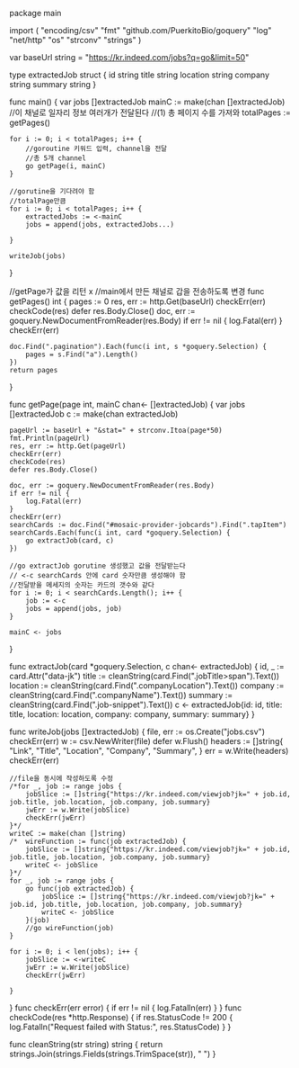 package main

import (
	"encoding/csv"
	"fmt"
	"github.com/PuerkitoBio/goquery"
	"log"
	"net/http"
	"os"
	"strconv"
	"strings"
)

var baseUrl string = "https://kr.indeed.com/jobs?q=go&limit=50"

type extractedJob struct {
	id       string
	title    string
	location string
	company  string
	summary  string
}

func main() {
	var jobs []extractedJob
	mainC := make(chan []extractedJob)
	//이 채널로 일자리 정보 여러개가 전달된다
	//(1) 총 페이지 수를 가져와
	totalPages := getPages()

	for i := 0; i < totalPages; i++ {
		//goroutine 키워드 입력, channel을 전달
		//총 5개 channel
		go getPage(i, mainC)
	}

	//gorutine을 기다려야 함
	//totalPage만큼
	for i := 0; i < totalPages; i++ {
		extractedJobs := <-mainC
		jobs = append(jobs, extractedJobs...)

	}

	writeJob(jobs)
}

//getPage가 값을 리턴 x
//main에서 만든 채널로 갑을 전송하도록 변경
func getPages() int {
	pages := 0
	res, err := http.Get(baseUrl)
	checkErr(err)
	checkCode(res)
	defer res.Body.Close()
	doc, err := goquery.NewDocumentFromReader(res.Body)
	if err != nil {
		log.Fatal(err)
	}
	checkErr(err)

	doc.Find(".pagination").Each(func(i int, s *goquery.Selection) {
		pages = s.Find("a").Length()
	})
	return pages
}

func getPage(page int, mainC chan<- []extractedJob) {
	var jobs []extractedJob
	c := make(chan extractedJob)

	pageUrl := baseUrl + "&stat=" + strconv.Itoa(page*50)
	fmt.Println(pageUrl)
	res, err := http.Get(pageUrl)
	checkErr(err)
	checkCode(res)
	defer res.Body.Close()

	doc, err := goquery.NewDocumentFromReader(res.Body)
	if err != nil {
		log.Fatal(err)
	}
	checkErr(err)
	searchCards := doc.Find("#mosaic-provider-jobcards").Find(".tapItem")
	searchCards.Each(func(i int, card *goquery.Selection) {
		go extractJob(card, c)
	})

	//go extractJob gorutine 생성했고 값을 전달받는다
	// <-c searchCards 안에 card 숫자만큼 생성해야 함
	//전달받을 메세지의 숫자는 카드의 갯수와 같다
	for i := 0; i < searchCards.Length(); i++ {
		job := <-c
		jobs = append(jobs, job)
	}

	mainC <- jobs
}

func extractJob(card *goquery.Selection, c chan<- extractedJob) {
	id, _ := card.Attr("data-jk")
	title := cleanString(card.Find(".jobTitle>span").Text())
	location := cleanString(card.Find(".companyLocation").Text())
	company := cleanString(card.Find(".companyName").Text())
	summary := cleanString(card.Find(".job-snippet").Text())
	c <- extractedJob{id: id, title: title, location: location, company: company, summary: summary}
}

func writeJob(jobs []extractedJob) {
	file, err := os.Create("jobs.csv")
	checkErr(err)
	w := csv.NewWriter(file)
	defer w.Flush()
	headers := []string{
		"Link",
		"Title",
		"Location",
		"Company",
		"Summary",
	}
	err = w.Write(headers)
	checkErr(err)

	//file을 동시에 작성하도록 수정
	/*for _, job := range jobs {
		jobSlice := []string{"https://kr.indeed.com/viewjob?jk=" + job.id, job.title, job.location, job.company, job.summary}
		jwErr := w.Write(jobSlice)
		checkErr(jwErr)
	}*/
	writeC := make(chan []string)
	/*	wireFunction := func(job extractedJob) {
		jobSlice := []string{"https://kr.indeed.com/viewjob?jk=" + job.id, job.title, job.location, job.company, job.summary}
		writeC <- jobSlice
	}*/
	for _, job := range jobs {
		go func(job extractedJob) {
			jobSlice := []string{"https://kr.indeed.com/viewjob?jk=" + job.id, job.title, job.location, job.company, job.summary}
			writeC <- jobSlice
		}(job)
		//go wireFunction(job)
	}

	for i := 0; i < len(jobs); i++ {
		jobSlice := <-writeC
		jwErr := w.Write(jobSlice)
		checkErr(jwErr)

	}

}
func checkErr(err error) {
	if err != nil {
		log.Fatalln(err)
	}
}
func checkCode(res *http.Response) {
	if res.StatusCode != 200 {
		log.Fatalln("Request failed with Status:", res.StatusCode)
	}
}

func cleanString(str string) string {
	return strings.Join(strings.Fields(strings.TrimSpace(str)), " ")
}
